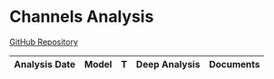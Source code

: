 # Channels Analysis

[GitHub Repository](https://github.com/django/channels)

| Analysis Date | Model | T | Deep Analysis | Documents |
|---------------|-------|---|:-------------:|-----------|